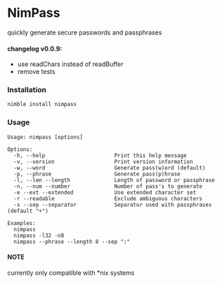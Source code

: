# NimPass

quickly generate secure passwords and passphrases

#### changelog v0.0.9:
  + use readChars instead of readBuffer
  + remove tests

### Installation
```bash
nimble install nimpass
```

### Usage
```
Usage: nimpass [options]

Options:
  -h, --help                      Print this help message
  -v, --version                   Print version information
  -w, --word                      Generate pass(w)ord (default)
  -p, --phrase                    Generate pass(p)hrase
  -l, --len --length              Length of password or passphrase
  -n, --num --number              Number of pass's to generate
  -e --ext --extended             Use extended character set
  -r --readable                   Exclude ambiguous characters
  -s --sep --separator            Separator used with passphrases (default "+")

Examples:
  nimpass
  nimpass -l32 -n8
  nimpass --phrase --length 8 --sep ":"
```

#### NOTE
currently only compatible with \*nix systems
